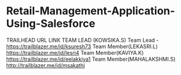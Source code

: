 # Retail-Management-Application-Using-Salesforce
TRAILHEAD URL LINK TEAM LEAD (KOWSIKA.S)
Team Lead -https://trailblazer.me/id/ksuresh73
Team Member(LEKASRI.L) https://trailblazer.me/id/lesri4
Team Member(KAVIYA.K) https://trailblazer.me/id/eelakkiya1
Team Member(MAHALAKSHMI.S) http://trailblazer.me/id/msakathi
